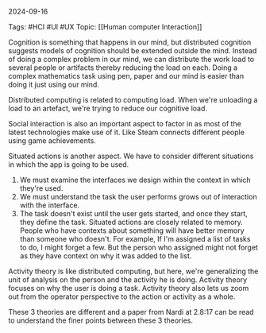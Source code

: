 2024-09-16

Tags: #HCI #UI #UX
Topic: [[Human computer Interaction]]

Cognition is something that happens in our mind, but distributed cognition suggests models of cognition should be extended outside the mind. Instead of doing a complex problem in our mind, we can distribute the work load to several people or artifacts thereby reducing the load on each. Doing a complex mathematics task using pen, paper and our mind is easier than doing it just using our mind.

Distributed computing is related to computing load. When we're unloading a load to an artefact, we're trying to reduce our cognitive load.

Social interaction is also an important aspect to factor in as most of the latest technologies make use of it. Like Steam connects different people using game achievements.

Situated actions is another aspect. We have to consider different situations in which the app is going to be used.
1. We must examine the interfaces we design within the context in which they're used.
2. We must understand the task the user performs grows out of interaction with the interface.
3. The task doesn't exist until the user gets started, and once they start, they define the task.
Situated actions are closely related to memory. People who have contexts about something will have better memory than someone who doesn't.
For example, If I'm assigned a list of tasks to do, I might forget a few. But the person who assigned might not forget as they have context on why it was added to the list. 

Activity theory is like distributed computing, but here, we're generalizing the unit of analysis on the person and the activity he is doing. Activity theory focuses on why the user is doing a task.
Activity theory also lets us zoom out from the operator perspective to the action or activity as a whole.

These 3 theories are different and a paper from Nardi at 2.8:17 can be read to understand the finer points between these 3 theories.